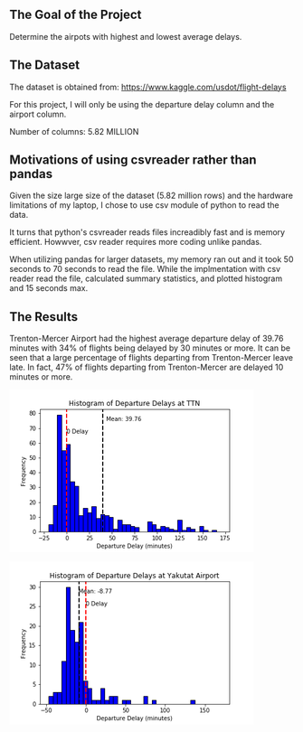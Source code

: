 The Goal of the Project
--------------------------
Determine the airpots with highest and lowest average delays.


The Dataset
--------------------------
The dataset is obtained from: https://www.kaggle.com/usdot/flight-delays

For this project, I will only be using the departure delay column and the airport column.

Number of columns: 5.82 MILLION 



Motivations of using csvreader rather than pandas
-------------------------
Given the size large size of the dataset (5.82 million rows) and the hardware limitations of my laptop, I chose to use csv module of python to read the data.

It turns that python's csvreader reads files increadibly fast and is memory efficient. Howwver, csv reader requires more coding unlike pandas.

When utilizing pandas for larger datasets, my memory ran out and it took 50 seconds to 70 seconds to read the file. While the implmentation with csv reader read the file, calculated summary statistics, and plotted histogram and 15 seconds max. 

The Results
--------------------------
Trenton-Mercer Airport had the highest average departure delay of 39.76 minutes with 34% of flights being delayed by 30 minutes or more. It can be seen that a large percentage of flights departing from Trenton-Mercer leave late. In fact, 47% of flights departing from Trenton-Mercer are delayed 10 minutes or more.

![Example Output](TTN.PNG)





![Example Output](YAK.PNG)
